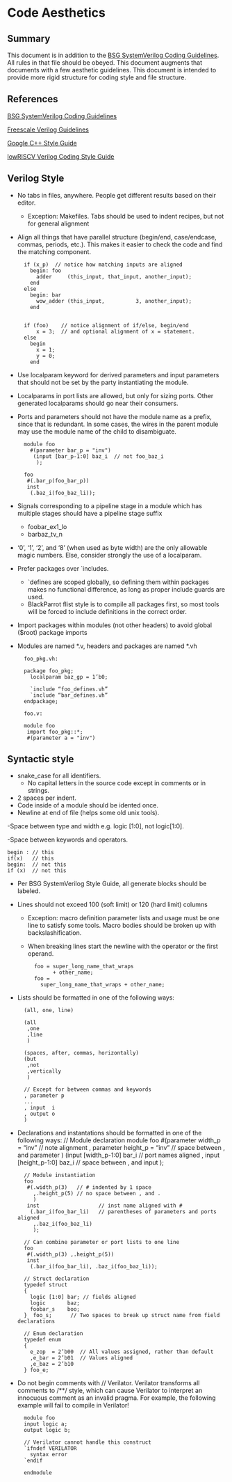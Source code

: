# Code Aesthetics
## Summary
This document is in addition to the [BSG SystemVerilog Coding Guidelines](https://docs.google.com/document/d/1xA5XUzBtz_D6aSyIBQUwFk_kSUdckrfxa2uzGjMgmCU). All rules in that file should be obeyed. This document augments that documents with a few aesthetic guidelines.
This document is intended to provide more rigid structure for coding style and file structure.

## References
[BSG SystemVerilog Coding Guidelines](https://docs.google.com/document/d/1xA5XUzBtz_D6aSyIBQUwFk_kSUdckrfxa2uzGjMgmCU)

[Freescale Verilog Guidelines](https://people.ece.cornell.edu/land/courses/ece5760/Verilog/FreescaleVerilog.pdf)

[Google C++ Style Guide](https://google.github.io/styleguide/cppguide.html)

[lowRISCV Verilog Coding Style Guide](https://github.com/lowRISC/style-guides/blob/master/VerilogCodingStyle.md)

## Verilog Style
- No tabs in files, anywhere.  People get different results based on their editor.
    - Exception: Makefiles. Tabs should be used to indent recipes, but not for general alignment
- Align all things that have parallel structure (begin/end, case/endcase, commas, periods, etc.). This makes it easier to check the code and find the matching component.

        if (x_p)  // notice how matching inputs are aligned
          begin: foo
            adder     (this_input, that_input, another_input);
          end
        else
          begin: bar
            wow_adder (this_input,          3, another_input);
          end
    
    
        if (foo)    // notice alignment of if/else, begin/end
            x = 3;  // and optional alignment of x = statement.
        else
          begin
            x = 1;
            y = 0;
          end

- Use localparam keyword for derived parameters and input parameters that should not be set by the party instantiating the module.
- Localparams in port lists are allowed, but only for sizing ports. Other generated localparams should go near their consumers.
- Ports and parameters should not have the module name as a prefix, since that is redundant. In some cases, the wires in the parent module may use the module name of the child to disambiguate. 

        module foo 
          #(parameter bar_p = "inv")
           (input [bar_p-1:0] baz_i  // not foo_baz_i
            );
    
        foo
         #(.bar_p(foo_bar_p))
         inst
          (.baz_i(foo_baz_li));
- Signals corresponding to a pipeline stage in a module which has multiple stages should have a pipeline stage suffix
    - foobar_ex1_lo
    - barbaz_tv_n
- ‘0’, ‘1’, ‘2’, and ‘8’ (when used as byte width) are the only allowable magic numbers. Else, consider strongly the use of a localparam.
- Prefer packages over \`includes. 
    - \`defines are scoped globally, so defining them within packages makes no functional difference, as long as proper include guards are used.
    - BlackParrot flist style is to compile all packages first, so most tools will be forced to include definitions in the correct order.
- Import packages within modules (not other headers) to avoid global ($root) package imports
- Modules are named *.v, headers and packages are named *.vh

        foo_pkg.vh:
    
        package foo_pkg;
          localparam baz_gp = 1’b0;
    
          `include “foo_defines.vh”
          `include “bar_defines.vh”
        endpackage;
        
        foo.v:
    
        module foo
         import foo_pkg::*;
         #(parameter a = "inv")

## Syntactic style
- snake_case for all identifiers.
    - No capital letters in the source code except in comments or in strings.
- 2 spaces per indent.
- Code inside of a module should be idented once.
- Newline at end of file (helps some old unix tools).

-Space between type and width e.g. logic [1:0], not logic[1:0].

-Space between keywords and operators.

    begin : // this
    if(x)   // this
    begin:  // not this
    if (x)  // not this

- Per BSG SystemVerilog Style Guide, all generate blocks should be labeled.
- Lines should not exceed 100 (soft limit) or 120 (hard limit) columns
    - Exception: macro definition parameter lists and usage must be one line to satisfy some tools. Macro bodies should be broken up with backslashification.
    - When breaking lines start the newline with the operator or the first operand.

            foo = super_long_name_that_wraps
                  + other_name;
            foo = 
              super_long_name_that_wraps + other_name;

- Lists should be formatted in one of the following ways: 

        (all, one, line)
    
        (all
         ,one
         ,line
         )

        (spaces, after, commas, horizontally)
        (but
         ,not
         ,vertically
         )

        // Except for between commas and keywords
        , parameter p
        ...
        , input  i
        , output o
        )

- Declarations and instantations should be formatted in one of the following ways:
        // Module declaration
        module foo 
         #(parameter width_p    = “inv” // note alignment
           , parameter height_p = “inv” // space between , and parameter
           )
          (input [width_p-1:0]    bar_i // port names aligned
           , input [height_p-1:0] baz_i // space between , and input
           );

        // Module instantiation
        foo 
         #(.width_p(3)   // # indented by 1 space
           ,.height_p(5) // no space between , and .
           )
         inst                   // inst name aligned with #    
          (.bar_i(foo_bar_li)   // parentheses of parameters and ports aligned
           ,.baz_i(foo_baz_li)
           );

        // Can combine parameter or port lists to one line
        foo 
         #(.width_p(3) ,.height_p(5))
         inst                     
          (.bar_i(foo_bar_li), .baz_i(foo_baz_li));

        // Struct declaration
        typedef struct
        {
          logic [1:0] bar; // fields aligned
          logic       baz;
          foobar_s    boo;
        }  foo_s;      // Two spaces to break up struct name from field declarations

        // Enum declaration
        typedef enum
        {
          e_zop  = 2’b00  // All values assigned, rather than default
          ,e_bar = 2’b01  // Values aligned
          ,e_baz = 2’b10
        } foo_e;           

- Do not begin comments with // Verilator.  Verilator transforms all comments to /**/ style, which can cause Verilator to interpret an innocuous comment as an invalid pragma. For example, the following example will fail to compile in Verilator!

        module foo
        input logic a;
        output logic b;

        // Verilator cannot handle this construct
        `ifndef VERILATOR
          syntax error
        `endif

        endmodule
